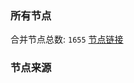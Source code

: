 ### 所有节点
合并节点总数: `1655`
[节点链接](https://raw.githubusercontent.com/rzhy1/11/master/sub/sub_merge_base64.txt)

### 节点来源